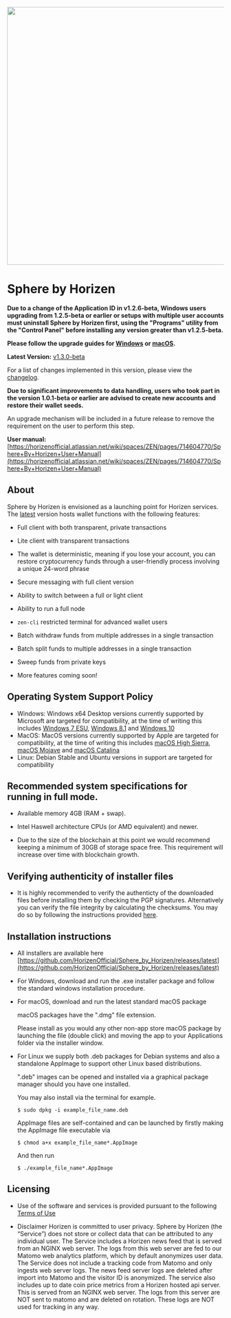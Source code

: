 <p align="center"><img src="https://www.horizen.global/assets/img/icons/page_media/logo_no_tagline.svg" width="600"></p>

# Sphere by Horizen

**Due to a change of the Application ID in v1.2.6-beta, Windows users upgrading from 1.2.5-beta or earlier or setups with multiple user accounts must uninstall Sphere by Horizen first, using the "Programs" utility from the "Control Panel" before installing any version greater than v1.2.5-beta.**

**Please follow the upgrade guides for [Windows](https://horizenofficial.atlassian.net/wiki/spaces/ZEN/pages/1136263172/Sphere+by+Horizen+-+Upgrade+Restore+Windows) or [macOS](https://horizenofficial.atlassian.net/wiki/spaces/ZEN/pages/714309893/Sphere+by+Horizen+-+Upgrade+Restore+Mac+Linux).**

**Latest Version:** [v1.3.0-beta](https://github.com/HorizenOfficial/Sphere_by_Horizen/releases/tag/desktop-v1.3.0-beta)

For a list of changes implemented in this version, please view the [changelog](CHANGELOG.md).

**Due to significant improvements to data handling, users who took part in the version 1.0.1-beta or earlier are advised to create new accounts and restore their wallet seeds.**

An upgrade mechanism will be included in a future release to remove the requirement on the user to perform this step.

**User manual:** [https://horizenofficial.atlassian.net/wiki/spaces/ZEN/pages/714604770/Sphere+By+Horizen+User+Manual](https://horizenofficial.atlassian.net/wiki/spaces/ZEN/pages/714604770/Sphere+By+Horizen+User+Manual)

## About
Sphere by Horizen is envisioned as a launching point for Horizen services. The [latest](https://github.com/HorizenOfficial/Sphere_by_Horizen/releases/latest) version hosts wallet functions with the following features:

* Full client with both transparent, private transactions

* Lite client with transparent transactions

* The wallet is deterministic, meaning if you lose your account, you can restore cryptocurrency funds through a user-friendly process involving a unique 24-word phrase

* Secure messaging with full client version

* Ability to switch between a full or light client

* Ability to run a full node

* `zen-cli` restricted terminal for advanced wallet users

* Batch withdraw funds from multiple addresses in a single transaction

* Batch split funds to multiple addresses in a single transaction

* Sweep funds from private keys

* More features coming soon!

## Operating System Support Policy
- Windows: Windows x64 Desktop versions currently supported by Microsoft are targeted for compatibility, at the time of writing this includes [Windows 7 ESU](https://en.wikipedia.org/wiki/Windows_7), [Windows 8.1](https://en.wikipedia.org/wiki/Windows_8.1) and [Windows 10](https://en.wikipedia.org/wiki/Windows_10)
- MacOS: MacOS versions currently supported by Apple are targeted for compatibility, at the time of writing this includes [macOS High Sierra](https://en.wikipedia.org/wiki/MacOS_High_Sierra), [macOS Mojave](https://en.wikipedia.org/wiki/MacOS_Mojave) and [macOS Catalina](https://en.wikipedia.org/wiki/MacOS_Catalina)
- Linux: Debian Stable and Ubuntu versions in support are targeted for compatibility

## Recommended system specifications for running in full mode.

* Available memory 4GB (RAM + swap).

* Intel Haswell architecture CPUs (or AMD equivalent) and newer.

* Due to the size of the blockchain at this point we would recommend keeping a minimum of 30GB of storage space free. This requirement will increase over time  with blockchain growth.

## Verifying authenticity of installer files
* It is highly recommended to verify the authenticty of the downloaded files before installing them by checking the PGP signatures. Alternatively you can verify the file integrity by calculating the checksums. You may do so by following the instructions provided [here](https://github.com/HorizenOfficial/Sphere_by_Horizen/blob/desktop-v1.3.0-beta/VERIFY_AUTHENTICITY.md).

## Installation instructions

* All installers are available here [https://github.com/HorizenOfficial/Sphere_by_Horizen/releases/latest](https://github.com/HorizenOfficial/Sphere_by_Horizen/releases/latest)

* For Windows, download and run the .exe installer package and follow the standard windows installation procedure.

* For macOS, download and run the latest standard macOS package

  macOS packages have the ".dmg" file extension.

  Please install as you would any other non-app store macOS package by launching the file  (double click) and moving the app    to your Applications folder via the installer window.

* For Linux we supply both .deb packages for Debian systems and also a standalone AppImage to support other Linux based   distributions.

  ".deb" images can be opened and installed via a graphical package manager should you have one installed.

  You may also install via the terminal for example.
  ```
  $ sudo dpkg -i example_file_name.deb
  ```
  AppImage files are self-contained and can be launched by firstly making the AppImage file executable via
  ```
  $ chmod a+x example_file_name*.AppImage
  ```
  And then run
  ```
  $ ./example_file_name*.AppImage
  ```
## Licensing

* Use of the software and services is provided pursuant to the following [Terms of Use](https://www.horizen.global/terms)

* Disclaimer
Horizen is committed to user privacy. Sphere by Horizen (the “Service”) does not store or collect data that can be attributed to any individual user. The Service includes a Horizen news feed that is served from an NGINX web server. The logs from this web server are fed to our Matomo web analytics platform, which by default anonymizes user data. The Service does not include a tracking code from Matomo and only ingests web server logs. The news feed server logs are deleted after import into Matomo and the visitor ID is anonymized. The service also includes up to date coin price metrics from a Horizen hosted api server. This is served from an NGINX web server. The logs from this server are NOT sent to matomo and are deleted on rotation. These logs are NOT used for tracking in any way.
